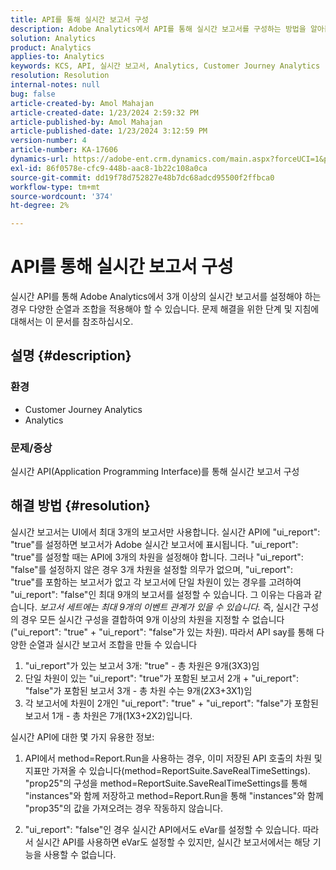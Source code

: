 ```yaml
---
title: API를 통해 실시간 보고서 구성
description: Adobe Analytics에서 API를 통해 실시간 보고서를 구성하는 방법을 알아봅니다.
solution: Analytics
product: Analytics
applies-to: Analytics
keywords: KCS, API, 실시간 보고서, Analytics, Customer Journey Analytics
resolution: Resolution
internal-notes: null
bug: false
article-created-by: Amol Mahajan
article-created-date: 1/23/2024 2:59:32 PM
article-published-by: Amol Mahajan
article-published-date: 1/23/2024 3:12:59 PM
version-number: 4
article-number: KA-17606
dynamics-url: https://adobe-ent.crm.dynamics.com/main.aspx?forceUCI=1&pagetype=entityrecord&etn=knowledgearticle&id=cb533e00-00ba-ee11-a569-6045bd006c82
exl-id: 86f0578e-cfc9-448b-aac8-1b22c108a0ca
source-git-commit: dd19f78d752827e48b7dc68adcd95500f2ffbca0
workflow-type: tm+mt
source-wordcount: '374'
ht-degree: 2%

---
```


# API를 통해 실시간 보고서 구성


실시간 API를 통해 Adobe Analytics에서 3개 이상의 실시간 보고서를 설정해야 하는 경우 다양한 순열과 조합을 적용해야 할 수 있습니다. 문제 해결을 위한 단계 및 지침에 대해서는 이 문서를 참조하십시오.

## 설명 {#description}


### <b>환경</b>

- Customer Journey Analytics
- Analytics




### <b>문제/증상</b>

실시간 API(Application Programming Interface)를 통해 실시간 보고서 구성


## 해결 방법 {#resolution}


실시간 보고서는 UI에서 최대 3개의 보고서만 사용합니다.
실시간 API에 &quot;ui_report&quot;: &quot;true&quot;를 설정하면 보고서가 Adobe 실시간 보고서에 표시됩니다. &quot;ui_report&quot;: &quot;true&quot;를 설정할 때는 API에 3개의 차원을 설정해야 합니다.
그러나 &quot;ui_report&quot;: &quot;false&quot;를 설정하지 않은 경우 3개 차원을 설정할 의무가 없으며, &quot;ui_report&quot;: &quot;true&quot;를 포함하는 보고서가 없고 각 보고서에 단일 차원이 있는 경우를 고려하여 &quot;ui_report&quot;: &quot;false&quot;인 최대 9개의 보고서를 설정할 수 있습니다.
그 이유는 다음과 같습니다. *보고서 세트에는 최대 9개의 이벤트 관계가 있을 수 있습니다.* 즉, 실시간 구성의 경우 모든 실시간 구성을 결합하여 9개 이상의 차원을 지정할 수 없습니다(&quot;ui_report&quot;: &quot;true&quot; + &quot;ui_report&quot;: &quot;false&quot;가 있는 차원).
따라서 API say를 통해 다양한 순열과 실시간 보고서 조합을 만들 수 있습니다

1. &quot;ui_report&quot;가 있는 보고서 3개: &quot;true&quot; - 총 차원은 9개(3X3)임
2. 단일 차원이 있는 &quot;ui_report&quot;: &quot;true&quot;가 포함된 보고서 2개 + &quot;ui_report&quot;: &quot;false&quot;가 포함된 보고서 3개 - 총 차원 수는 9개(2X3+3X1)임
3. 각 보고서에 차원이 2개인 &quot;ui_report&quot;: &quot;true&quot; + &quot;ui_report&quot;: &quot;false&quot;가 포함된 보고서 1개 - 총 차원은 7개(1X3+2X2)입니다.


실시간 API에 대한 몇 가지 유용한 정보:

1. API에서 method=Report.Run을 사용하는 경우, 이미 저장된 API 호출의 차원 및 지표만 가져올 수 있습니다(method=ReportSuite.SaveRealTimeSettings). &quot;prop25&quot;의 구성을 method=ReportSuite.SaveRealTimeSettings를 통해 &quot;instances&quot;와 함께 저장하고 method=Report.Run을 통해 &quot;instances&quot;와 함께 &quot;prop35&quot;의 값을 가져오려는 경우 작동하지 않습니다.


2. &quot;ui_report&quot;: &quot;false&quot;인 경우 실시간 API에서도 eVar를 설정할 수 있습니다. 따라서 실시간 API를 사용하면 eVar도 설정할 수 있지만, 실시간 보고서에서는 해당 기능을 사용할 수 없습니다.
